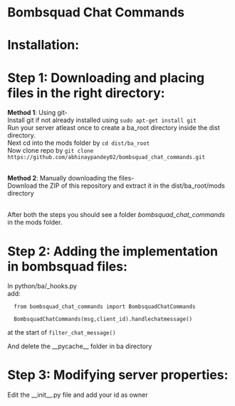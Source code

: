 # Bombsquad Chat Commands
# Installation:

# Step 1: Downloading and placing files in the right directory:

<b>Method 1</b>: Using git-<br>
  Install git if not already installed using `sudo apt-get install git`<br>
  Run your server atleast once to create a ba_root directory inside the dist directory.<br>
  Next cd into the mods folder by `cd dist/ba_root`<br>
  Now clone repo by `git clone https://github.com/abhinaypandey02/bombsquad_chat_commands.git`<br><br>
  
<b>Method 2</b>: Manually downloading the files-<br>
  Download the ZIP of this repository and extract it in the dist/ba_root/mods directory<br><br>

After both the steps you should see a folder _bombsquad_chat_commands_ in the mods folder.  <br>

# Step 2: Adding the implementation in bombsquad files:
  In python/ba/_hooks.py <br>
  add:<br>
  
      from bombsquad_chat_commands import BombsquadChatCommands
  
      BombsquadChatCommands(msg,client_id).handlechatmessage()
   
  at the start of `filter_chat_message()`<br>

And delete the \_\_pycache__ folder in ba directory<br>

# Step 3: Modifying server properties:
  Edit the \_\_init__.py file and add your id as owner
